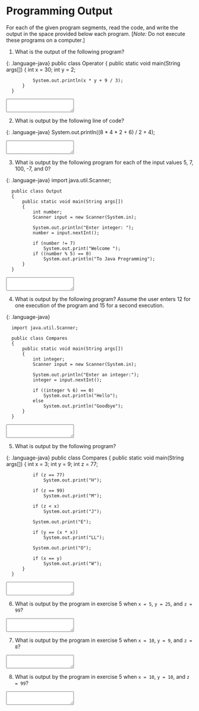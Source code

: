 # Programming Output

For each of the given program segments, read the code, and write the output in the space provided below each program. [*Note:* Do not execute these programs on a computer.]

1. What is the output of the following program?

  {: .language-java}
      public class Operator
      {
          public static void main(String args[])
          {
              int x = 30;
              int y = 2;
              
              System.out.println(x * y + 9 / 3);
          }
      }
  
  <textarea name="output-01"></textarea>
  
2. What is output by the following line of code?

  {: .language-java}
      System.out.println((8 * 4 * 2 + 6) / 2 + 4);
  
  <textarea name="output-02"></textarea>
  
3. What is output by the following program for each of the input values 5, 7, 100, -7, and 0?

  {: .language-java}
      import java.util.Scanner;
      
      public class Output
      {
          public static void main(String args[])
          {
              int number;
              Scanner input = new Scanner(System.in);
              
              System.out.println("Enter integer: ");
              number = input.nextInt();
              
              if (number != 7)
                  System.out.print("Welcome ");
              if ((number % 5) == 0)
                  System.out.println("To Java Programming");
          }
      }
  
  <textarea name="output-03"></textarea>
  
4. What is output by the following program? Assume the user enters 12 for one execution of the program and 15 for a second execution.
  
  {: .language-java}
  
      import java.util.Scanner;
      
      public class Compares
      {
          public static void main(String args[])
          {
              int integer;
              Scanner input = new Scanner(System.in);
              
              System.out.println("Enter an integer:");
              integer = input.nextInt();
              
              if ((integer % 6) == 0)
                  System.out.println("Hello");
              else
                  System.out.println("Goodbye");
          }
      }
  
  <textarea name="output-04"></textarea>
  
5. What is output by the following program?
  
  {: .language-java}
      public class Compares
      {
          public static void main(String args[])
          {
              int x = 3;
              int y = 9;
              int z = 77;
              
              if (z == 77)
                  System.out.print("H");
              
              if (z == 99)
                  System.out.print("M");
              
              if (z < x)
                  System.out.print("J");
              
              System.out.print("E");
              
              if (y == (x * x))
                  System.out.print("LL");
              
              System.out.print("O");
              
              if (x == y)
                  System.out.print("W");
          }
      }
  
  <textarea name="output-05"></textarea>
  
6. What is output by the program in exercise 5 when `x = 5`, `y = 25`, and `z = 99`?
  <textarea name="output-06"></textarea>
  
7. What is output by the program in exercise 5 when `x = 10`, `y = 9`, and `z = 8`?
  <textarea name="output-07"></textarea>
  
8. What is output by the program in exercise 5 when `x = 10`, `y = 10`, and `z = 99`?
  <textarea name="output-08"></textarea>

